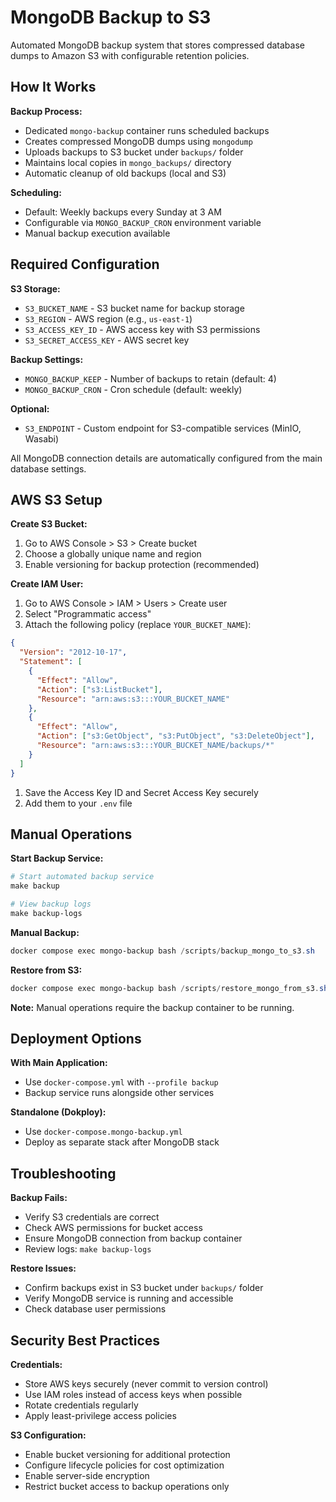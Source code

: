 # MongoDB Backup to S3

Automated MongoDB backup system that stores compressed database dumps to Amazon S3 with configurable retention policies.

## How It Works

**Backup Process:**

- Dedicated `mongo-backup` container runs scheduled backups
- Creates compressed MongoDB dumps using `mongodump`
- Uploads backups to S3 bucket under `backups/` folder
- Maintains local copies in `mongo_backups/` directory
- Automatic cleanup of old backups (local and S3)

**Scheduling:**

- Default: Weekly backups every Sunday at 3 AM
- Configurable via `MONGO_BACKUP_CRON` environment variable
- Manual backup execution available

## Required Configuration

**S3 Storage:**

- `S3_BUCKET_NAME` - S3 bucket name for backup storage
- `S3_REGION` - AWS region (e.g., `us-east-1`)
- `S3_ACCESS_KEY_ID` - AWS access key with S3 permissions
- `S3_SECRET_ACCESS_KEY` - AWS secret key

**Backup Settings:**

- `MONGO_BACKUP_KEEP` - Number of backups to retain (default: 4)
- `MONGO_BACKUP_CRON` - Cron schedule (default: weekly)

**Optional:**

- `S3_ENDPOINT` - Custom endpoint for S3-compatible services (MinIO, Wasabi)

All MongoDB connection details are automatically configured from the main database settings.

## AWS S3 Setup

**Create S3 Bucket:**

1. Go to AWS Console > S3 > Create bucket
2. Choose a globally unique name and region
3. Enable versioning for backup protection (recommended)

**Create IAM User:**

1. Go to AWS Console > IAM > Users > Create user
2. Select "Programmatic access"
3. Attach the following policy (replace `YOUR_BUCKET_NAME`):

```json
{
  "Version": "2012-10-17",
  "Statement": [
    {
      "Effect": "Allow",
      "Action": ["s3:ListBucket"],
      "Resource": "arn:aws:s3:::YOUR_BUCKET_NAME"
    },
    {
      "Effect": "Allow",
      "Action": ["s3:GetObject", "s3:PutObject", "s3:DeleteObject"],
      "Resource": "arn:aws:s3:::YOUR_BUCKET_NAME/backups/*"
    }
  ]
}
```

1. Save the Access Key ID and Secret Access Key securely
2. Add them to your `.env` file

## Manual Operations

**Start Backup Service:**

```powershell
# Start automated backup service
make backup

# View backup logs
make backup-logs
```

**Manual Backup:**

```powershell
docker compose exec mongo-backup bash /scripts/backup_mongo_to_s3.sh
```

**Restore from S3:**

```powershell
docker compose exec mongo-backup bash /scripts/restore_mongo_from_s3.sh
```

**Note:** Manual operations require the backup container to be running.

## Deployment Options

**With Main Application:**

- Use `docker-compose.yml` with `--profile backup`
- Backup service runs alongside other services

**Standalone (Dokploy):**

- Use `docker-compose.mongo-backup.yml`
- Deploy as separate stack after MongoDB stack

## Troubleshooting

**Backup Fails:**

- Verify S3 credentials are correct
- Check AWS permissions for bucket access
- Ensure MongoDB connection from backup container
- Review logs: `make backup-logs`

**Restore Issues:**

- Confirm backups exist in S3 bucket under `backups/` folder
- Verify MongoDB service is running and accessible
- Check database user permissions

## Security Best Practices

**Credentials:**

- Store AWS keys securely (never commit to version control)
- Use IAM roles instead of access keys when possible
- Rotate credentials regularly
- Apply least-privilege access policies

**S3 Configuration:**

- Enable bucket versioning for additional protection
- Configure lifecycle policies for cost optimization
- Enable server-side encryption
- Restrict bucket access to backup operations only
